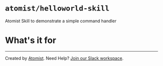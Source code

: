 # `atomist/helloworld-skill`

<!---atomist-skill-description:start--->

Atomist Skill to demonstrate a simple command handler

<!---atomist-skill-description:end--->
<!---atomist-skill-readme:start--->

# What's it for

<!---atomist-skill-readme:end--->

---

Created by [Atomist][atomist].
Need Help? [Join our Slack workspace][slack].

[atomist]: https://atomist.com/ "Atomist - How Teams Deliver Software"
[slack]: https://join.atomist.com/ "Atomist Community Slack"






